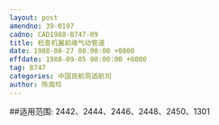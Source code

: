 ```yaml
---
layout: post
amendno: 39-0197
cadno: CAD1988-B747-09
title: 检查机翼前缘气动管道
date: 1988-08-27 00:00:00 +0800
effdate: 1988-09-05 00:00:00 +0800
tag: B747
categories: 中国民航局适航司
author: 陈南玲
---
```


##适用范围:
2442、2444、2446、2448、2450、1301


